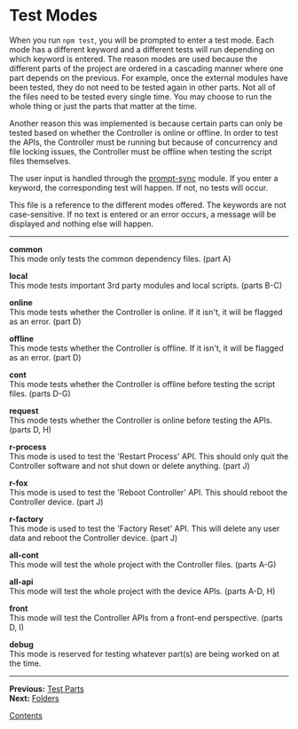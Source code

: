# Test Modes

When you run `npm test`, you will be prompted to enter a test mode. Each mode has a different keyword and a different tests will run depending on which keyword is entered. The reason modes are used because the different parts of the project are ordered in a cascading manner where one part depends on the previous. For example, once the external modules have been tested, they do not need to be tested again in other parts.  Not all of the files need to be tested every single time. You may choose to run the whole thing or just the parts that matter at the time.

Another reason this was implemented is because certain parts can only be tested based on whether the Controller is online or offline. In order to test the APIs, the Controller must be running but because of concurrency and file locking issues, the Controller must be offline when testing the script files themselves. 

The user input is handled through the [prompt-sync](https://www.npmjs.com/package/prompt-sync) module. If you enter a keyword, the corresponding test will happen. If not, no tests will occur.

This file is a reference to the different modes offered. The keywords are not case-sensitive. If no text is entered or an error occurs, a message will be displayed and nothing else will happen.

---

**common**  
This mode only tests the common dependency files. (part A)

**local**  
This mode tests important 3rd party modules and local scripts. (parts B-C)

**online**  
This mode tests whether the Controller is online. If it isn't, it will be flagged as an error. (part D)

**offline**  
This mode tests whether the Controller is offline. If it isn't, it will be flagged as an error. (part D)

**cont**  
This mode tests whether the Controller is offline before testing the script files. (parts D-G)

**request**  
This mode tests whether the Controller is online before testing the APIs. (parts D, H)

**r-process**  
This mode is used to test the 'Restart Process' API. This should only quit the Controller software and not shut down or delete anything. (part J)

**r-fox**  
This mode is used to test the 'Reboot Controller' API. This should reboot the Controller device. (part J)

**r-factory**  
This mode is used to test the 'Factory Reset' API. This will delete any user data and reboot the Controller device. (part J)

**all-cont**  
This mode will test the whole project with the Controller files. (parts A-G)

**all-api**  
This mode will test the whole project with the device APIs. (parts A-D, H)

**front**  
This mode will test the Controller APIs from a front-end perspective. (parts D, I)

**debug**  
This mode is reserved for testing whatever part(s) are being worked on at the time.

---

**Previous:** [Test Parts](./parts.md)  
**Next:** [Folders](./folders.md)

[Contents](./readme.md)



